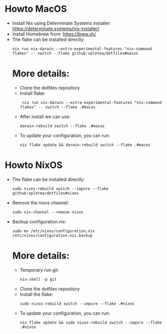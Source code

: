 # Howto MacOS
- Install Nix using Determinate Systems installer: https://determinate.systems/nix-installer/
- Install Homebrew from:  https://brew.sh/
- The flake can be installed directly:
  ```
  nix run nix-darwin --extra-experimental-features "nix-command flakes" -- switch --flake github:vpletea/dotfiles#macos
  ```
  # More details:
  - Clone the dotfiles repository
  - Install flake:
    ```
     nix run nix-darwin --extra-experimental-features "nix-command flakes" -- switch --flake .#macos
    ```
  - After install we can use:
    ```
    darwin-rebuild switch --flake .#macos
    ```
  - To update your configuration, you can run:
    ```
    nix flake update && darwin-rebuild switch --flake .#macos
    ```

# Howto NixOS
- The flake can be installed directly:
  ```
  sudo nixos-rebuild switch --impure --flake github:vpletea/dotfiles#nixos
  ```
- Remove the nixos channel:
  ```
  sudo nix-channel --remove nixos
  ```
- Backup configuration.nix:
  ```
  sudo mv /etc/nixos/configuration.nix /etc/nixos/configuration.nix.backup
  ```
  # More details:
  - Temporary run git:
    ```
    nix-shell -p git
    ```
  - Clone the dotfiles repository
  - Install the flake:
    ```
    sudo nixos-rebuild switch --impure --flake .#nixos
    ```
  - To update your configuration, you can run:
    ```
    nix flake update && sudo nixos-rebuild switch --impure --flake .#nixos
    ```

